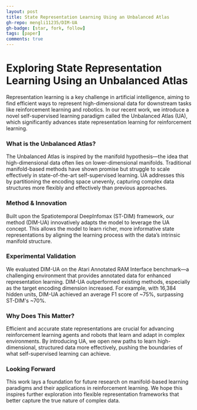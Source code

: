 ```yaml
---
layout: post
title: State Representation Learning Using an Unbalanced Atlas
gh-repo: mengli11235/DIM-UA
gh-badge: [star, fork, follow]
tags: [paper]
comments: true
---
```


# Exploring State Representation Learning Using an Unbalanced Atlas

Representation learning is a key challenge in artificial intelligence, aiming to find efficient ways to represent high-dimensional data for downstream tasks like reinforcement learning and robotics. In our recent work, we introduce a novel self-supervised learning paradigm called the Unbalanced Atlas (UA), which significantly advances state representation learning for reinforcement learning.

### What is the Unbalanced Atlas?

The Unbalanced Atlas is inspired by the manifold hypothesis—the idea that high-dimensional data often lies on lower-dimensional manifolds. Traditional manifold-based methods have shown promise but struggle to scale effectively in state-of-the-art self-supervised learning. UA addresses this by partitioning the encoding space unevenly, capturing complex data structures more flexibly and effectively than previous approaches.

### Method \& Innovation

Built upon the Spatiotemporal DeepInfomax (ST-DIM) framework, our method (DIM-UA) innovatively adapts the model to leverage the UA concept. This allows the model to learn richer, more informative state representations by aligning the learning process with the data’s intrinsic manifold structure.

### Experimental Validation

We evaluated DIM-UA on the Atari Annotated RAM Interface benchmark—a challenging environment that provides annotated data for enhanced representation learning. DIM-UA outperformed existing methods, especially as the target encoding dimension increased. For example, with 16,384 hidden units, DIM-UA achieved an average F1 score of ~75%, surpassing ST-DIM's ~70%.

### Why Does This Matter?

Efficient and accurate state representations are crucial for advancing reinforcement learning agents and robots that learn and adapt in complex environments. By introducing UA, we open new paths to learn high-dimensional, structured data more effectively, pushing the boundaries of what self-supervised learning can achieve.

### Looking Forward

This work lays a foundation for future research on manifold-based learning paradigms and their applications in reinforcement learning. We hope this inspires further exploration into flexible representation frameworks that better capture the true nature of complex data.
